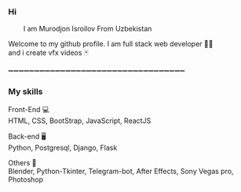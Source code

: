 ### Hi 
<img scr="https://image.pngaaa.com/403/6179403-middle.png" width = "27px" >
I am Murodjon Isroilov From Uzbekistan


Welcome to my github profile.
I am full stack web developer 🧑‍💻 <br>
and i create vfx videos 🃏


➖➖➖➖➖➖➖➖➖➖➖➖➖➖➖➖➖➖➖➖➖➖➖➖➖➖➖➖➖➖➖➖➖➖<br>
### My skills

Front-End 💻 <br>
HTML, CSS, BootStrap, JavaScript, ReactJS


Back-end 🖥️ <br>
Python, Postgresql, Django, Flask


Others 🤟 <br>
Blender, Python-Tkinter, Telegram-bot, After Effects, Sony Vegas pro, Photoshop



